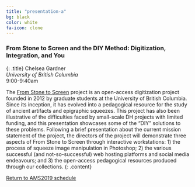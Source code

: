 ```yaml
---
title: "presentation-a"
bg: black
color: white
fa-icon: clone
---
```


### From Stone to Screen and the DIY Method: Digitization, Integration, and You
{: .title}
Chelsea Gardner  
*University of British Columbia*  
9:00-9:40am

The [From Stone to Screen](http://fromstonetoscreen.com/) project is an open-access digitization project founded in 2012 by graduate students at the University of British Columbia. Since its inception, it has evolved into a pedagogical resource for the study of ancient artifacts and epigraphic squeezes. This project has also been illustrative of the difficulties faced by small-scale DH projects with limited funding, and this presentation showcases some of the “DIY” solutions to these problems. Following a brief presentation about the current mission statement of the project, the directors of the project will demonstrate three aspects of From Stone to Screen through interactive workstations: 1) the process of squeeze image manipulation in Photoshop; 2) the various successful (and not-so-successful) web hosting platforms and social media endeavours; and 3) the open-access pedagogical resources produced through our collections.
{: .content}

<a href="#schedule_">Return to AMS2019 schedule</a>
